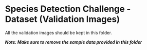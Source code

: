 # Species Detection Challenge - Dataset (Validation Images)
All the validation images should be kept in this folder. 

***Note: Make sure to remove the sample data provided in this folder***
